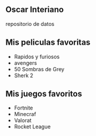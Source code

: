 ## Oscar Interiano
 repositorio de datos 

## Mis peliculas favoritas 
* Rapidos y furiosos
* avengers 
* 50 Sombras de Grey
* Sherk 2

## Mis juegos favoritos 
* Fortnite
* Minecraf
* Valorat 
* Rocket League